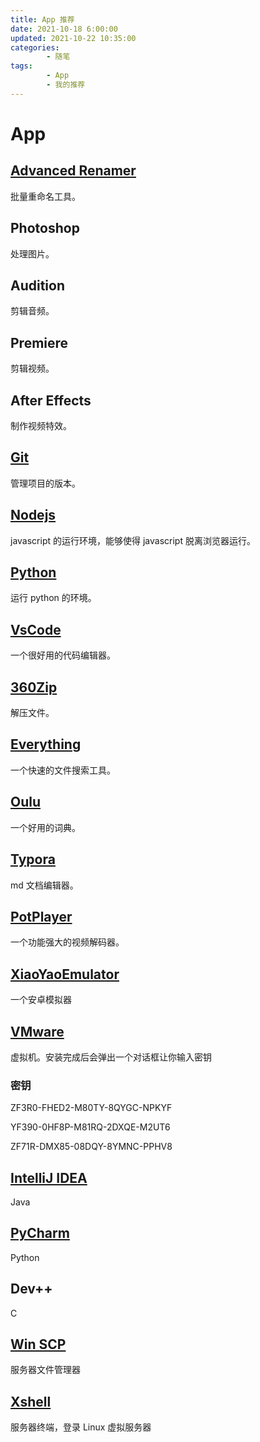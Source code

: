 ```yaml
---
title: App 推荐
date: 2021-10-18 6:00:00
updated: 2021-10-22 10:35:00
categories:
        - 随笔
tags:
        - App
        - 我的推荐
---
```


# App

## [Advanced Renamer](https://www.advancedrenamer.com/)

批量重命名工具。

## Photoshop

处理图片。

## Audition

剪辑音频。

## Premiere

剪辑视频。

## After Effects

制作视频特效。

## [Git](https://git-scm.com/)

管理项目的版本。

## [Nodejs](https://nodejs.org/zh-cn/)

javascript 的运行环境，能够使得 javascript 脱离浏览器运行。

## [Python](https://www.python.org/downloads/)

运行 python 的环境。

## [VsCode](https://code.visualstudio.com/)

一个很好用的代码编辑器。

## [360Zip](http://www.360totalsecurity.com/zh-cn/360zip/)

解压文件。

## [Everything](https://www.voidtools.com/zh-cn/downloads/)

一个快速的文件搜索工具。

## [Oulu](https://www.eudic.net/v4/en/app/eudic)

一个好用的词典。

## [Typora](https://www.typora.io/)

md 文档编辑器。

## [PotPlayer](https://potplayer.en.softonic.com/download)

一个功能强大的视频解码器。

## [XiaoYaoEmulator](https://www.xyaz.cn/)

一个安卓模拟器

## [VMware](https://www.vmware.com/cn/products/workstation-pro/workstation-pro-evaluation.html)

虚拟机。安装完成后会弹出一个对话框让你输入密钥

### 密钥

ZF3R0-FHED2-M80TY-8QYGC-NPKYF

YF390-0HF8P-M81RQ-2DXQE-M2UT6

ZF71R-DMX85-08DQY-8YMNC-PPHV8

## [IntelliJ IDEA](https://www.jetbrains.com/idea/)

Java

## [PyCharm](https://www.jetbrains.com/pycharm/)

Python

## Dev++

C 

## [Win SCP](https://winscp.en.softonic.com/)

服务器文件管理器

## [Xshell](https://xshell.en.softonic.com/)

服务器终端，登录 Linux 虚拟服务器

